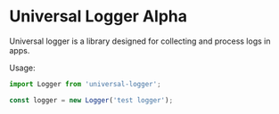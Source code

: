 # Universal Logger Alpha

Universal logger is a library designed for collecting and process logs in apps.

Usage:

```js
import Logger from 'universal-logger';

const logger = new Logger('test logger');
```
